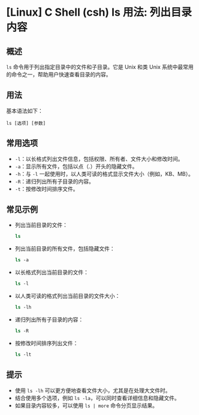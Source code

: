 # [Linux] C Shell (csh) ls 用法: 列出目录内容

## 概述
`ls` 命令用于列出指定目录中的文件和子目录。它是 Unix 和类 Unix 系统中最常用的命令之一，帮助用户快速查看目录的内容。

## 用法
基本语法如下：
```
ls [选项] [参数]
```

## 常用选项
- `-l`：以长格式列出文件信息，包括权限、所有者、文件大小和修改时间。
- `-a`：显示所有文件，包括以点（.）开头的隐藏文件。
- `-h`：与 `-l` 一起使用时，以人类可读的格式显示文件大小（例如，KB、MB）。
- `-R`：递归列出所有子目录的内容。
- `-t`：按修改时间排序文件。

## 常见示例
- 列出当前目录的文件：
  ```csh
  ls
  ```

- 列出当前目录的所有文件，包括隐藏文件：
  ```csh
  ls -a
  ```

- 以长格式列出当前目录的文件：
  ```csh
  ls -l
  ```

- 以人类可读的格式列出当前目录的文件大小：
  ```csh
  ls -lh
  ```

- 递归列出所有子目录的内容：
  ```csh
  ls -R
  ```

- 按修改时间排序列出文件：
  ```csh
  ls -lt
  ```

## 提示
- 使用 `ls -lh` 可以更方便地查看文件大小，尤其是在处理大文件时。
- 结合使用多个选项，例如 `ls -la`，可以同时查看详细信息和隐藏文件。
- 如果目录内容较多，可以使用 `ls | more` 命令分页显示结果。